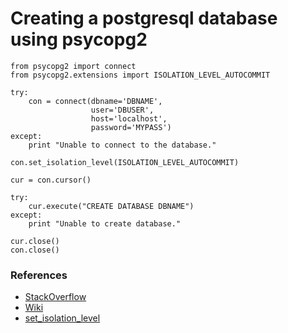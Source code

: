 # Creating a postgresql database using psycopg2

```
from psycopg2 import connect
from psycopg2.extensions import ISOLATION_LEVEL_AUTOCOMMIT

try:
    con = connect(dbname='DBNAME',
                  user='DBUSER',
                  host='localhost',
                  password='MYPASS')
except:
    print "Unable to connect to the database."

con.set_isolation_level(ISOLATION_LEVEL_AUTOCOMMIT)

cur = con.cursor()

try:
    cur.execute("CREATE DATABASE DBNAME")
except:
    print "Unable to create database."

cur.close()
con.close()
```
### References

* [StackOverflow](https://stackoverflow.com/a/19426770/4411757)
* [Wiki](https://wiki.postgresql.org/wiki/Psycopg2_Tutorial)
* [set_isolation_level](http://initd.org/psycopg/docs/connection.html#connection.set_isolation_level)